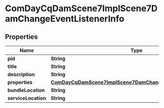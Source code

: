 
# ComDayCqDamScene7ImplScene7DamChangeEventListenerInfo

## Properties
Name | Type | Description | Notes
------------ | ------------- | ------------- | -------------
**pid** | **String** |  |  [optional]
**title** | **String** |  |  [optional]
**description** | **String** |  |  [optional]
**properties** | [**ComDayCqDamScene7ImplScene7DamChangeEventListenerProperties**](ComDayCqDamScene7ImplScene7DamChangeEventListenerProperties.md) |  |  [optional]
**bundleLocation** | **String** |  |  [optional]
**serviceLocation** | **String** |  |  [optional]



